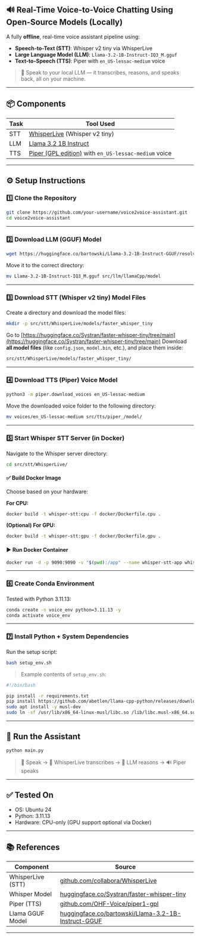 ## 🔊 Real-Time Voice-to-Voice Chatting Using Open-Source Models (Locally)

A fully **offline**, real-time voice assistant pipeline using:

* **Speech-to-Text (STT)**: Whisper v2 tiny via WhisperLive
* **Large Language Model (LLM)**: `Llama-3.2-1B-Instruct-IQ3_M.gguf`
* **Text-to-Speech (TTS)**: Piper with `en_US-lessac-medium` voice

> 🧠 Speak to your local LLM — it transcribes, reasons, and speaks back, all on your machine.

---

## 📦 Components

| Task | Tool Used                                                                                       |
| ---- | ----------------------------------------------------------------------------------------------- |
| STT  | [WhisperLive](http://github.com/collabora/WhisperLive/) (Whisper v2 tiny)                       |
| LLM  | [Llama 3.2 1B Instruct](https://huggingface.co/bartowski/Llama-3.2-1B-Instruct-GGUF)            |
| TTS  | [Piper (GPL edition)](https://github.com/OHF-Voice/piper1-gpl) with `en_US-lessac-medium` voice |

---

## ⚙️ Setup Instructions

### 1️⃣ Clone the Repository

```bash
git clone https://github.com/your-username/voice2voice-assistant.git
cd voice2voice-assistant
```

---

### 2️⃣ Download LLM (GGUF) Model

```bash
wget https://huggingface.co/bartowski/Llama-3.2-1B-Instruct-GGUF/resolve/main/Llama-3.2-1B-Instruct-IQ3_M.gguf
```

Move it to the correct directory:

```bash
mv Llama-3.2-1B-Instruct-IQ3_M.gguf src/llm/llamaCpp/model
```

---

### 3️⃣ Download STT (Whisper v2 tiny) Model Files

Create a directory and download the model files:

```bash
mkdir -p src/stt/WhisperLive/models/faster_whisper_tiny
```

Go to [https://huggingface.co/Systran/faster-whisper-tiny/tree/main](https://huggingface.co/Systran/faster-whisper-tiny/tree/main)
Download **all model files** (like `config.json`, `model.bin`, etc.), and place them inside:

```bash
src/stt/WhisperLive/models/faster_whisper_tiny/
```

---

### 4️⃣ Download TTS (Piper) Voice Model

```bash
python3 -m piper.download_voices en_US-lessac-medium
```

Move the downloaded voice folder to the following directory:

```bash
mv voices/en_US-lessac-medium src/tts/piper_/model/
```

---

### 5️⃣ Start Whisper STT Server (in Docker)

Navigate to the Whisper server directory:

```bash
cd src/stt/WhisperLive/
```

#### ✅ Build Docker Image

Choose based on your hardware:

**For CPU:**

```bash
docker build -t whisper-stt:cpu -f docker/Dockerfile.cpu .
```

**(Optional) For GPU:**

```bash
docker build -t whisper-stt:gpu -f docker/Dockerfile.gpu .
```

#### ▶️ Run Docker Container

```bash
docker run -d -p 9090:9090 -v "$(pwd):/app" --name whisper-stt-app whisper-stt:cpu
```

---

### 6️⃣ Create Conda Environment

Tested with Python 3.11.13:

```bash
conda create -n voice_env python=3.11.13 -y
conda activate voice_env
```

---

### 7️⃣ Install Python + System Dependencies

Run the setup script:

```bash
bash setup_env.sh
```

> Example contents of `setup_env.sh`:

```bash
#!/bin/bash

pip install -r requirements.txt
pip install https://github.com/abetlen/llama-cpp-python/releases/download/v0.3.2/llama_cpp_python-0.3.2-cp311-cp311-linux_x86_64.whl
sudo apt install -y musl-dev
sudo ln -sf /usr/lib/x86_64-linux-musl/libc.so /lib/libc.musl-x86_64.so.1
```

---

## 🚀 Run the Assistant

```bash
python main.py
```

> 🎤 Speak → 🤖 WhisperLive transcribes → 🧠 LLM reasons → 🔊 Piper speaks

---

## ✅ Tested On

* OS: Ubuntu 24
* Python: 3.11.13
* Hardware: CPU-only (GPU support optional via Docker)

---

## 📚 References

| Component         | Source                                                                                                             |
| ----------------- | ------------------------------------------------------------------------------------------------------------------ |
| WhisperLive (STT) | [github.com/collabora/WhisperLive](http://github.com/collabora/WhisperLive/)                                       |
| Whisper Model     | [huggingface.co/Systran/faster-whisper-tiny](https://huggingface.co/Systran/faster-whisper-tiny)                   |
| Piper (TTS)       | [github.com/OHF-Voice/piper1-gpl](https://github.com/OHF-Voice/piper1-gpl)                                         |
| Llama GGUF Model  | [huggingface.co/bartowski/Llama-3.2-1B-Instruct-GGUF](https://huggingface.co/bartowski/Llama-3.2-1B-Instruct-GGUF) |

---